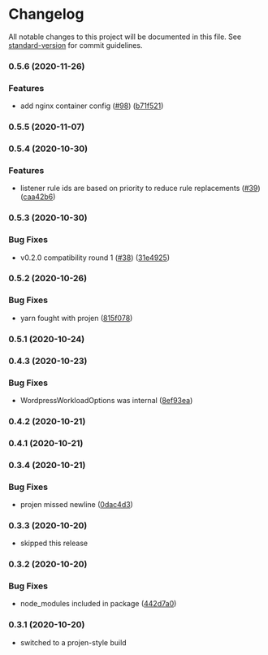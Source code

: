 # Changelog

All notable changes to this project will be documented in this file. See [standard-version](https://github.com/conventional-changelog/standard-version) for commit guidelines.

### 0.5.6 (2020-11-26)


### Features

* add nginx container config ([#98](https://github.com/wheatstalk/cdk-ecs-website/issues/98)) ([b71f521](https://github.com/wheatstalk/cdk-ecs-website/commit/b71f521b007ad6232368f36420110971a2068421))

### 0.5.5 (2020-11-07)

### 0.5.4 (2020-10-30)


### Features

* listener rule ids are based on priority to reduce rule replacements ([#39](https://github.com/wheatstalk/cdk-ecs-website/issues/39)) ([caa42b6](https://github.com/wheatstalk/cdk-ecs-website/commit/caa42b64dd251b793d249f4a43c39c5a812eb16e))

### 0.5.3 (2020-10-30)


### Bug Fixes

* v0.2.0 compatibility round 1 ([#38](https://github.com/wheatstalk/cdk-ecs-website/issues/38)) ([31e4925](https://github.com/wheatstalk/cdk-ecs-website/commit/31e4925094351088701c3695919631ed3dfa095b))

### 0.5.2 (2020-10-26)


### Bug Fixes

* yarn fought with projen ([815f078](https://github.com/wheatstalk/cdk-ecs-website/commit/815f078ce7b945808833f650d93264f549dc0046))

### 0.5.1 (2020-10-24)

### 0.4.3 (2020-10-23)


### Bug Fixes

* WordpressWorkloadOptions was internal ([8ef93ea](https://github.com/wheatstalk/cdk-ecs-website/commit/8ef93ea1ad6791f7845806f37ce344270cb97cc8))

### 0.4.2 (2020-10-21)

### 0.4.1 (2020-10-21)

### 0.3.4 (2020-10-21)


### Bug Fixes

* projen missed newline ([0dac4d3](https://github.com/wheatstalk/cdk-ecs-website/commit/0dac4d371b7ad03bd350c1ebc26f143ab0dd9491))

### 0.3.3 (2020-10-20)
* skipped this release

### 0.3.2 (2020-10-20)


### Bug Fixes

* node_modules included in package ([442d7a0](https://github.com/wheatstalk/cdk-ecs-website/commit/442d7a07f9836c3143f6c3cdc4be965f136eb51d))

### 0.3.1 (2020-10-20)

* switched to a projen-style build
